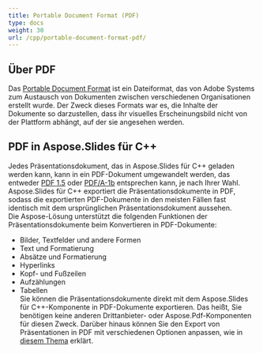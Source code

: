 ```yaml
---  
title: Portable Document Format (PDF)  
type: docs  
weight: 30  
url: /cpp/portable-document-format-pdf/  
---  
```


## **Über PDF**  
Das [Portable Document Format](https://de.wikipedia.org/wiki/PDF) ist ein Dateiformat, das von Adobe Systems zum Austausch von Dokumenten zwischen verschiedenen Organisationen erstellt wurde. Der Zweck dieses Formats war es, die Inhalte der Dokumente so darzustellen, dass ihr visuelles Erscheinungsbild nicht von der Plattform abhängt, auf der sie angesehen werden.  
## **PDF in Aspose.Slides für C++**  
Jedes Präsentationsdokument, das in Aspose.Slides für C++ geladen werden kann, kann in ein PDF-Dokument umgewandelt werden, das entweder [PDF 1.5](https://de.wikipedia.org/wiki/PDF/A) oder [PDF/A-1b](https://de.wikipedia.org/wiki/PDF/A) entsprechen kann, je nach Ihrer Wahl. Aspose.Slides für C++ exportiert die Präsentationsdokumente in PDF, sodass die exportierten PDF-Dokumente in den meisten Fällen fast identisch mit dem ursprünglichen Präsentationsdokument aussehen.  
Die Aspose-Lösung unterstützt die folgenden Funktionen der Präsentationsdokumente beim Konvertieren in PDF-Dokumente:

- Bilder, Textfelder und andere Formen  
- Text und Formatierung  
- Absätze und Formatierung  
- Hyperlinks  
- Kopf- und Fußzeilen  
- Aufzählungen  
- Tabellen  
  Sie können die Präsentationsdokumente direkt mit dem Aspose.Slides für C++-Komponente in PDF-Dokumente exportieren. Das heißt, Sie benötigen keine anderen Drittanbieter- oder Aspose.Pdf-Komponenten für diesen Zweck. Darüber hinaus können Sie den Export von Präsentationen in PDF mit verschiedenen Optionen anpassen, wie in [diesem Thema](http://docs.aspose.com/display/slidesnet/Converting+to+PDF+File) erklärt.  